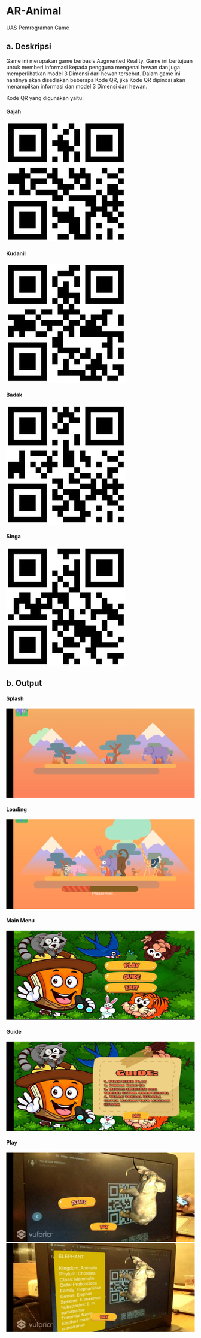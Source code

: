# AR-Animal
 UAS Pemrograman Game

## a. Deskripsi
Game ini merupakan game berbasis Augmented Reality. Game ini bertujuan untuk memberi informasi kepada pengguna mengenai hewan dan juga memperlihatkan model 3 Dimensi dari hewan tersebut. Dalam game ini nantinya akan disediakan beberapa Kode QR, jika Kode QR dipindai akan menampilkan informasi dan model 3 Dimensi dari hewan.

Kode QR yang digunakan yaitu:
#### Gajah
![alt text](https://github.com/berlianafd/AR-Animal/blob/main/screenshot/Gajah.jpg)

#### Kudanil
![alt text](https://github.com/berlianafd/AR-Animal/blob/main/screenshot/kudanil.jpg)

#### Badak
![alt text](https://github.com/berlianafd/AR-Animal/blob/main/screenshot/badak.jpg)

#### Singa
![alt text](https://github.com/berlianafd/AR-Animal/blob/main/screenshot/singa.jpg)

## b. Output
#### Splash
![alt text](https://github.com/berlianafd/AR-Animal/blob/main/screenshot/splash.jpeg)

#### Loading
![alt text](https://github.com/berlianafd/AR-Animal/blob/main/screenshot/loading.jpeg)

#### Main Menu
![alt text](https://github.com/berlianafd/AR-Animal/blob/main/screenshot/menu.jpeg)

#### Guide
![alt text](https://github.com/berlianafd/AR-Animal/blob/main/screenshot/guide.jpeg)

#### Play
![alt text](https://github.com/berlianafd/AR-Animal/blob/main/screenshot/ar.jpeg)
![alt text](https://github.com/berlianafd/AR-Animal/blob/main/screenshot/desc.jpeg)
